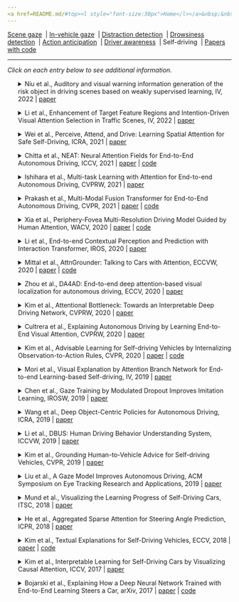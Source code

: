 ```yaml
---
<a href=README.md/#top><l style="font-size:30px">Home</l></a>&nbsp;&nbsp;| <a href=behavioral.md><l style="font-size:30px">Behavioral</l></a>&nbsp;&nbsp;| <l style="font-size:35px">Applications</l>&nbsp;&nbsp;| <a href=datasets.md><l style="font-size:30px">Datasets</l></a>&nbsp;&nbsp;
---
```


[Scene gaze](scene_gaze.md)&nbsp;&nbsp;| [In-vehicle gaze](in-vehicle_gaze.md)&nbsp;&nbsp;| [Distraction detection](distraction_detection.md)&nbsp;&nbsp;| [Drowsiness detection](drowsiness_detection.md)&nbsp;&nbsp;| [Action anticipation](action_anticipation.md)&nbsp;&nbsp;| [Driver awareness](driver_awareness.md)&nbsp;&nbsp;| Self-driving&nbsp;&nbsp;| [Papers with code](papers_with_code.md)&nbsp;&nbsp;
___
*Click on each entry below to see additional information.*
<ul><a name=2022_IV_Niu></a>
<details close>
<summary>Niu et al., Auditory and visual warning information generation of the risk object in driving scenes based on weakly supervised learning, IV, 2022 | <a href=https://doi.org/1109/IV51971.2022.9827382>paper</a></summary>
<ul>
Dataset(s): private
</ul>
<ul>
<pre>
@inproceedings{2022_IV_Niu,
    author = "Niu, Yinjie and Ding, Ming and Zhang, Yuxiao and Ohtani, Kento and Takeda, Kazuya",
    title = "Auditory and visual warning information generation of the risk object in driving scenes based on weakly supervised learning",
    booktitle = "IV",
    pages = "1572--1577",
    year = "2022",
    organization = "IEEE"
}
</pre>
</ul>
</ul>
<ul><a name=2022_IV_Li></a>
<details close>
<summary>Li et al., Enhancement of Target Feature Regions and Intention-Driven Visual Attention Selection in Traffic Scenes, IV, 2022 | <a href=https://doi.org/10.1109/IV51971.2022.9827298>paper</a></summary>
<ul>
Dataset(s): KITTI
</ul>
<ul>
<pre>
@inproceedings{2022_IV_Li,
    author = "Li, Jing and Zhang, Dongbo and Meng, Bumin and Chen, Renjie and Tang, Jiajun and Wang, Yaonan",
    title = "Enhancement of Target Feature Regions and Intention-Driven Visual Attention Selection in Traffic Scenes",
    booktitle = "IV",
    pages = "404--410",
    year = "2022",
    organization = "IEEE"
}
</pre>
</ul>
</ul>
<ul><a name=2021_ICRA_Wei></a>
<details close>
<summary>Wei et al., Perceive, Attend, and Drive: Learning Spatial Attention for Safe Self-Driving, ICRA, 2021 | <a href=https://doi.org/10.1109/ICRA48506.2021.9561904>paper</a></summary>
<ul>
Dataset(s): Drive4D, nuScenes
</ul>
<ul>
<pre>
@inproceedings{2021_ICRA_Wei,
    author = "Wei, Bob and Ren, Mengye and Zeng, Wenyuan and Liang, Ming and Yang, Bin and Urtasun, Raquel",
    title = "Perceive, Attend, and Drive: Learning Spatial Attention for Safe Self-Driving",
    booktitle = "ICRA",
    year = "2021"
}
</pre>
</ul>
</ul>
<ul><a name=2021_ICCV_Chitta></a>
<details close>
<summary>Chitta et al., NEAT: Neural Attention Fields for End-to-End Autonomous Driving, ICCV, 2021 | <a href=https://openaccess.thecvf.com/content/ICCV2021/papers/Chitta_NEAT_Neural_Attention_Fields_for_End-to-End_Autonomous_Driving_ICCV_2021_paper.pdf>paper</a> | <a href=https://github.com/autonomousvision/neat>code</a></summary>
<ul>
Dataset(s): CARLA
</ul>
<ul>
<pre>
@inproceedings{2021_ICCV_Chitta,
    author = "Chitta, Kashyap and Prakash, Aditya and Geiger, Andreas",
    title = "NEAT: Neural Attention Fields for End-to-End Autonomous Driving",
    booktitle = "ICCV",
    year = "2021"
}
</pre>
</ul>
</ul>
<ul><a name=2021_CVPRW_Ishihara></a>
<details close>
<summary>Ishihara et al., Multi-task Learning with Attention for End-to-end Autonomous Driving, CVPRW, 2021 | <a href=https://openaccess.thecvf.com/content/CVPR2021W/WAD/papers/Ishihara_Multi-Task_Learning_With_Attention_for_End-to-End_Autonomous_Driving_CVPRW_2021_paper.pdf>paper</a></summary>
<ul>
Dataset(s): CARLA
</ul>
<ul>
<pre>
@inproceedings{2021_CVPRW_Ishihara,
    author = "Ishihara, Keishi and Kanervisto, Anssi and Miura, Jun and Hautamaki, Ville",
    title = "Multi-task Learning with Attention for End-to-end Autonomous Driving",
    booktitle = "CVPRW",
    year = "2021"
}
</pre>
</ul>
</ul>
<ul><a name=2021_CVPR_Prakash></a>
<details close>
<summary>Prakash et al., Multi-Modal Fusion Transformer for End-to-End Autonomous Driving, CVPR, 2021 | <a href=https://openaccess.thecvf.com/content/CVPR2021/papers/Prakash_Multi-Modal_Fusion_Transformer_for_End-to-End_Autonomous_Driving_CVPR_2021_paper.pdf#page=1&zoom=auto,-100,798>paper</a> | <a href=https://github.com/autonomousvision/transfuser>code</a></summary>
<ul>
Dataset(s): CARLA
</ul>
<ul>
<pre>
@inproceedings{2021_CVPR_Prakash,
    author = "Prakash, Aditya and Chitta, Kashyap and Geiger, Andreas",
    title = "Multi-Modal Fusion Transformer for End-to-End Autonomous Driving",
    booktitle = "CVPR",
    year = "2021"
}
</pre>
</ul>
</ul>
<ul><a name=2020_WACV_Xia></a>
<details close>
<summary>Xia et al., Periphery-Fovea Multi-Resolution Driving Model Guided by Human Attention, WACV, 2020 | <a href=https://openaccess.thecvf.com/content_WACV_2020/papers/Xia_Periphery-Fovea_Multi-Resolution_Driving_Model_Guided_by_Human_Attention_WACV_2020_paper.pdf>paper</a> | <a href=https://github.com/pascalxia/periphery_fovea_driving>code</a></summary>
<ul>
Dataset(s): <a href=datasets.md#BDD-X>BDD-X</a>, <a href=datasets.md#BDD-A>BDD-A</a>, <a href=datasets.md#DR(eye)VE>DR(eye)VE</a>
</ul>
<ul>
<pre>
@inproceedings{2020_WACV_Xia,
    author = "Xia, Ye and Kim, Jinkyu and Canny, John and Zipser, Karl and Canas-Bajo, Teresa and Whitney, David",
    title = "Periphery-fovea multi-resolution driving model guided by human attention",
    booktitle = "WACV",
    year = "2020"
}
</pre>
</ul>
</ul>
<ul><a name=2020_IROS_Li_1></a>
<details close>
<summary>Li et al., End-to-end Contextual Perception and Prediction with Interaction Transformer, IROS, 2020 | <a href=https://doi.org/10.1109/IROS45743.2020.9341392>paper</a></summary>
<ul>
Dataset(s): ATG4D, nuScenes
</ul>
<ul>
<pre>
@inproceedings{2020_IROS_Li_1,
    author = "Li, Lingyun Luke and Yang, Bin and Liang, Ming and Zeng, Wenyuan and Ren, Mengye and Segal, Sean and Urtasun, Raquel",
    title = "End-to-end contextual perception and prediction with interaction transformer",
    booktitle = "IROS",
    year = "2020"
}
</pre>
</ul>
</ul>
<ul><a name=2020_ECCVW_Mittal></a>
<details close>
<summary>Mittal et al., AttnGrounder: Talking to Cars with Attention, ECCVW, 2020 | <a href=https://doi.org/10.1007/978-3-030-66096-3_6>paper</a> | <a href=https://github.com/i-m-vivek/AttnGrounder>code</a></summary>
<ul>
Dataset(s): Talk2Car
</ul>
<ul>
<pre>
@inproceedings{2020_ECCVW_Mittal,
    author = "Mittal, Vivek",
    title = "Attngrounder: Talking to cars with attention",
    booktitle = "ECCV",
    year = "2020"
}
</pre>
</ul>
</ul>
<ul><a name=2020_ECCV_Zhou></a>
<details close>
<summary>Zhou et al., DA4AD: End-to-end deep attention-based visual localization for autonomous driving, ECCV, 2020 | <a href=http://www.ecva.net/papers/eccv_2020/papers_ECCV/papers/123730273.pdf>paper</a></summary>
<ul>
Dataset(s): Apollo-DaoxiangLake
</ul>
<ul>
<pre>
@inproceedings{2020_ECCV_Zhou,
    author = "Zhou, Yao and Wan, Guowei and Hou, Shenhua and Yu, Li and Wang, Gang and Rui, Xiaofei and Song, Shiyu",
    title = "DA4AD: End-to-end deep attention-based visual localization for autonomous driving",
    booktitle = "ECCV",
    year = "2020"
}
</pre>
</ul>
</ul>
<ul><a name=2020_CVPRW_Kim></a>
<details close>
<summary>Kim et al., Attentional Bottleneck: Towards an Interpretable Deep Driving Network, CVPRW, 2020 | <a href=https://openaccess.thecvf.com/content_CVPRW_2020/papers/w20/Kim_Attentional_Bottleneck_Towards_an_Interpretable_Deep_Driving_Network_CVPRW_2020_paper.pdf>paper</a></summary>
<ul>
Dataset(s): private
</ul>
<ul>
<pre>
@inproceedings{2020_CVPRW_Kim,
    author = "Kim, Jinkyu and Bansal, Mayank",
    title = "Attentional bottleneck: Towards an interpretable deep driving network",
    booktitle = "CVPR",
    year = "2020"
}
</pre>
</ul>
</ul>
<ul><a name=2020_CVPRW_Cultrera></a>
<details close>
<summary>Cultrera et al., Explaining Autonomous Driving by Learning End-to-End Visual Attention, CVPRW, 2020 | <a href=https://openaccess.thecvf.com/content_CVPRW_2020/papers/w20/Cultrera_Explaining_Autonomous_Driving_by_Learning_End-to-End_Visual_Attention_CVPRW_2020_paper.pdf>paper</a></summary>
<ul>
Dataset(s): CARLA
</ul>
<ul>
<pre>
@inproceedings{2020_CVPRW_Cultrera,
    author = "Cultrera, Luca and Seidenari, Lorenzo and Becattini, Federico and Pala, Pietro and Del Bimbo, Alberto",
    title = "{Explaining Autonomous Driving by Learning End-to-End Visual Attention}",
    booktitle = "CVPRW",
    year = "2020"
}
</pre>
</ul>
</ul>
<ul><a name=2020_CVPR_Kim></a>
<details close>
<summary>Kim et al., Advisable Learning for Self-driving Vehicles by Internalizing Observation-to-Action Rules, CVPR, 2020 | <a href=https://openaccess.thecvf.com/content_CVPR_2020/papers/Kim_Advisable_Learning_for_Self-Driving_Vehicles_by_Internalizing_Observation-to-Action_Rules_CVPR_2020_paper.pdf>paper</a> | <a href=https://github.com/JinkyuKimUCB/advisable-driving>code</a></summary>
<ul>
Dataset(s): <a href=datasets.md#BDD-X>BDD-X</a>, CARLA
</ul>
<ul>
<pre>
@inproceedings{2020_CVPR_Kim,
    author = "Kim, Jinkyu and Moon, Suhong and Rohrbach, Anna and Darrell, Trevor and Canny, John",
    title = "Advisable learning for self-driving vehicles by internalizing observation-to-action rules",
    booktitle = "CVPR",
    year = "2020"
}
</pre>
</ul>
</ul>
<ul><a name=2019_IV_Mori></a>
<details close>
<summary>Mori et al., Visual Explanation by Attention Branch Network for End-to-end Learning-based Self-driving, IV, 2019 | <a href=https://doi.org/10.1109/IVS.2019.8813900>paper</a></summary>
<ul>
Dataset(s): private
</ul>
<ul>
<pre>
@inproceedings{2019_IV_Mori,
    author = "Mori, Keisuke and Fukui, Hiroshi and Murase, Takuya and Hirakawa, Tsubasa and Yamashita, Takayoshi and Fujiyoshi, Hironobu",
    title = "Visual explanation by attention branch network for end-to-end learning-based self-driving",
    booktitle = "IV",
    year = "2019"
}
</pre>
</ul>
</ul>
<ul><a name=2019_IROSW_Chen></a>
<details close>
<summary>Chen et al., Gaze Training by Modulated Dropout Improves Imitation Learning, IROSW, 2019 | <a href=https://doi.org/10.1109/IROS40897.2019.8967843>paper</a></summary>
<ul>
Dataset(s): TORCS
</ul>
<ul>
<pre>
@inproceedings{2019_IROSW_Chen,
    author = "Chen, Yuying and Liu, Congcong and Tai, Lei and Liu, Ming and Shi, Bertram E",
    title = "Gaze training by modulated dropout improves imitation learning",
    booktitle = "IROS",
    year = "2019"
}
</pre>
</ul>
</ul>
<ul><a name=2019_ICRA_Wang></a>
<details close>
<summary>Wang et al., Deep Object-Centric Policies for Autonomous Driving, ICRA, 2019 | <a href=https://doi.org/10.1109/ICRA.2019.8794224>paper</a></summary>
<ul>
Dataset(s): BDD
</ul>
<ul>
<pre>
@inproceedings{2019_ICRA_Wang,
    author = "Wang, Dequan and Devin, Coline and Cai, Qi-Zhi and Yu, Fisher and Darrell, Trevor",
    title = "Deep object-centric policies for autonomous driving",
    booktitle = "ICRA",
    year = "2019"
}
</pre>
</ul>
</ul>
<ul><a name=2019_ICCVW_Li></a>
<details close>
<summary>Li et al., DBUS: Human Driving Behavior Understanding System, ICCVW, 2019 | <a href=https://openaccess.thecvf.com/content_ICCVW_2019/papers/ADW/Li_DBUS_Human_Driving_Behavior_Understanding_System_ICCVW_2019_paper.pdf>paper</a></summary>
<ul>
Dataset(s): private
</ul>
<ul>
<pre>
@inproceedings{2019_ICCVW_Li,
    author = "Li, Max Guangyu and Jiang, Bo and Che, Zhengping and Shi, Xuefeng and Liu, Mengyao and Meng, Yiping and Ye, Jieping and Liu, Yan",
    title = "DBUS: Human Driving Behavior Understanding System.",
    booktitle = "ICCVW",
    year = "2019"
}
</pre>
</ul>
</ul>
<ul><a name=2019_CVPR_Kim></a>
<details close>
<summary>Kim et al., Grounding Human-to-Vehicle Advice for Self-driving Vehicles, CVPR, 2019 | <a href=https://openaccess.thecvf.com/content_CVPR_2019/papers/Kim_Grounding_Human-To-Vehicle_Advice_for_Self-Driving_Vehicles_CVPR_2019_paper.pdf>paper</a></summary>
<ul>
Dataset(s): <a href=datasets.md#HAD>HAD</a>
</ul>
<ul>
<pre>
@inproceedings{2019_CVPR_Kim,
    author = "Kim, Jinkyu and Misu, Teruhisa and Chen, Yi-Ting and Tawari, Ashish and Canny, John",
    title = "Grounding human-to-vehicle advice for self-driving vehicles",
    booktitle = "CVPR",
    year = "2019"
}
</pre>
</ul>
</ul>
<ul><a name=2019_ACM_Liu></a>
<details close>
<summary>Liu et al., A Gaze Model Improves Autonomous Driving, ACM Symposium on Eye Tracking Research and Applications, 2019 | <a href=https://doi.org/10.1145/3314111.3319846>paper</a></summary>
<ul>
Dataset(s): TORCS
</ul>
<ul>
<pre>
@inproceedings{2019_ACM_Liu,
    author = "Liu, Congcong and Chen, Yuying and Tai, Lei and Ye, Haoyang and Liu, Ming and Shi, Bertram E",
    title = "A gaze model improves autonomous driving",
    booktitle = "ETRA",
    year = "2019"
}
</pre>
</ul>
</ul>
<ul><a name=2018_ITSC_Mund></a>
<details close>
<summary>Mund et al., Visualizing the Learning Progress of Self-Driving Cars, ITSC, 2018 | <a href=https://doi.org/10.1109/ITSC.2018.8569464>paper</a></summary>
<ul>
Dataset(s): <a href=datasets.md#Dashcam dataset>Dashcam dataset</a>
</ul>
<ul>
<pre>
@inproceedings{2018_ITSC_Mund,
    author = {Mund, Sandro and Frank, Rapha{\"e}l and Varisteas, Georgios and State, Radu},
    title = "{Visualizing the Learning Progress of Self-Driving Cars}",
    booktitle = "ITSC",
    year = "2018"
}
</pre>
</ul>
</ul>
<ul><a name=2018_ICPR_He></a>
<details close>
<summary>He et al., Aggregated Sparse Attention for Steering Angle Prediction, ICPR, 2018 | <a href=https://doi.org/10.1109/ICPR.2018.8546051>paper</a></summary>
<ul>
Dataset(s): DIPLECS, Comma.ai
</ul>
<ul>
<pre>
@inproceedings{2018_ICPR_He,
    author = "He, Sen and Kangin, Dmitry and Mi, Yang and Pugeault, Nicolas",
    title = "{Aggregated Sparse Attention for Steering Angle Prediction}",
    booktitle = "ICPR",
    year = "2018"
}
</pre>
</ul>
</ul>
<ul><a name=2018_ECCV_Kim></a>
<details close>
<summary>Kim et al., Textual Explanations for Self-Driving Vehicles, ECCV, 2018 | <a href=https://openaccess.thecvf.com/content_ECCV_2018/papers/Jinkyu_Kim_Textual_Explanations_for_ECCV_2018_paper.pdf>paper</a> | <a href=https://github.com/JinkyuKimUCB/explainable-deep-driving>code</a></summary>
<ul>
Dataset(s): <a href=datasets.md#BDD-X>BDD-X</a>
</ul>
<ul>
<pre>
@inproceedings{2018_ECCV_Kim,
    author = "Kim, Jinkyu and Rohrbach, Anna and Darrell, Trevor and Canny, John and Akata, Zeynep",
    title = "Textual explanations for self-driving vehicles",
    booktitle = "ECCV",
    year = "2018"
}
</pre>
</ul>
</ul>
<ul><a name=2017_ICCV_Kim></a>
<details close>
<summary>Kim et al., Interpretable Learning for Self-Driving Cars by Visualizing Causal Attention, ICCV, 2017 | <a href=https://openaccess.thecvf.com/content_ICCV_2017/papers/Kim_Interpretable_Learning_for_ICCV_2017_paper.pdf>paper</a></summary>
<ul>
Dataset(s): Comma.ai, Udacity, private
</ul>
<ul>
<pre>
@inproceedings{2017_ICCV_Kim,
    author = "Kim, Jinkyu and Canny, John",
    title = "Interpretable learning for self-driving cars by visualizing causal attention",
    booktitle = "ICCV",
    year = "2017"
}
</pre>
</ul>
</ul>
<ul><a name=2017_arXiv_Bojarski></a>
<details close>
<summary>Bojarski et al., Explaining How a Deep Neural Network Trained with End-to-End Learning Steers a Car, arXiv, 2017 | <a href=https://arxiv.org/pdf/1704.07911.pdf>paper</a> | <a href=https://github.com/AutoDeep/PilotNet>code</a></summary>
<ul>
Dataset(s): private
</ul>
<ul>
<pre>
@article{2017_arXiv_Bojarski,
    author = "Bojarski, Mariusz and Yeres, Philip and Choromanska, Anna and Choromanski, Krzysztof and Firner, Bernhard and Jackel, Lawrence and Muller, Urs",
    title = "Explaining how a deep neural network trained with end-to-end learning steers a car",
    journal = "arXiv:1704.07911",
    year = "2017"
}
</pre>
</ul>
</ul>
